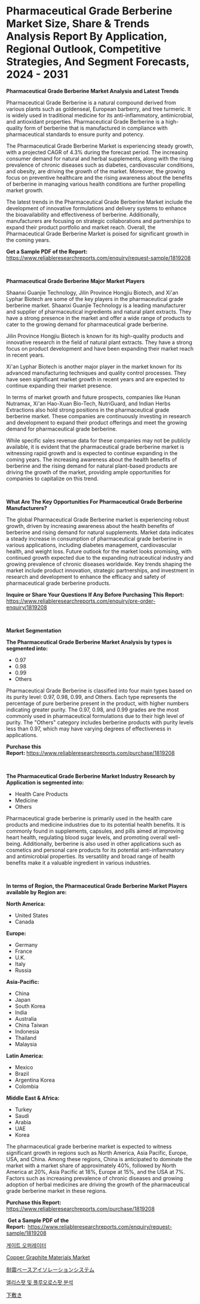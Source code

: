 <p><h1>Pharmaceutical Grade Berberine Market Size, Share & Trends Analysis Report By Application, Regional Outlook, Competitive Strategies, And Segment Forecasts, 2024 - 2031</h1></p><p><strong>Pharmaceutical Grade Berberine Market Analysis and Latest Trends</strong></p>
<p><p>Pharmaceutical Grade Berberine is a natural compound derived from various plants such as goldenseal, European barberry, and tree turmeric. It is widely used in traditional medicine for its anti-inflammatory, antimicrobial, and antioxidant properties. Pharmaceutical Grade Berberine is a high-quality form of berberine that is manufactured in compliance with pharmaceutical standards to ensure purity and potency.</p><p>The Pharmaceutical Grade Berberine Market is experiencing steady growth, with a projected CAGR of 4.3% during the forecast period. The increasing consumer demand for natural and herbal supplements, along with the rising prevalence of chronic diseases such as diabetes, cardiovascular conditions, and obesity, are driving the growth of the market. Moreover, the growing focus on preventive healthcare and the rising awareness about the benefits of berberine in managing various health conditions are further propelling market growth.</p><p>The latest trends in the Pharmaceutical Grade Berberine Market include the development of innovative formulations and delivery systems to enhance the bioavailability and effectiveness of berberine. Additionally, manufacturers are focusing on strategic collaborations and partnerships to expand their product portfolio and market reach. Overall, the Pharmaceutical Grade Berberine Market is poised for significant growth in the coming years.</p></p>
<p><strong>Get a Sample PDF of the Report:&nbsp;</strong> <a href="https://www.reliableresearchreports.com/enquiry/request-sample/1819208">https://www.reliableresearchreports.com/enquiry/request-sample/1819208</a></p>
<p>&nbsp;</p>
<p><strong>Pharmaceutical Grade Berberine Major Market Players</strong></p>
<p><p>Shaanxi Guanjie Technology, Jilin Province Hongjiu Biotech, and Xi'an Lyphar Biotech are some of the key players in the pharmaceutical grade berberine market. Shaanxi Guanjie Technology is a leading manufacturer and supplier of pharmaceutical ingredients and natural plant extracts. They have a strong presence in the market and offer a wide range of products to cater to the growing demand for pharmaceutical grade berberine.</p><p>Jilin Province Hongjiu Biotech is known for its high-quality products and innovative research in the field of natural plant extracts. They have a strong focus on product development and have been expanding their market reach in recent years.</p><p>Xi'an Lyphar Biotech is another major player in the market known for its advanced manufacturing techniques and quality control processes. They have seen significant market growth in recent years and are expected to continue expanding their market presence.</p><p>In terms of market growth and future prospects, companies like Hunan Nutramax, Xi'an Hao-Xuan Bio-Tech, NutriGuard, and Indian Herbs Extractions also hold strong positions in the pharmaceutical grade berberine market. These companies are continuously investing in research and development to expand their product offerings and meet the growing demand for pharmaceutical grade berberine.</p><p>While specific sales revenue data for these companies may not be publicly available, it is evident that the pharmaceutical grade berberine market is witnessing rapid growth and is expected to continue expanding in the coming years. The increasing awareness about the health benefits of berberine and the rising demand for natural plant-based products are driving the growth of the market, providing ample opportunities for companies to capitalize on this trend.</p></p>
<p>&nbsp;</p>
<p><strong>What Are The Key Opportunities For Pharmaceutical Grade Berberine Manufacturers?</strong></p>
<p><p>The global Pharmaceutical Grade Berberine market is experiencing robust growth, driven by increasing awareness about the health benefits of berberine and rising demand for natural supplements. Market data indicates a steady increase in consumption of pharmaceutical grade berberine in various applications, including diabetes management, cardiovascular health, and weight loss. Future outlook for the market looks promising, with continued growth expected due to the expanding nutraceutical industry and growing prevalence of chronic diseases worldwide. Key trends shaping the market include product innovation, strategic partnerships, and investment in research and development to enhance the efficacy and safety of pharmaceutical grade berberine products.</p></p>
<p><strong>Inquire or Share Your Questions If Any Before Purchasing This Report:</strong> <a href="https://www.reliableresearchreports.com/enquiry/pre-order-enquiry/1819208">https://www.reliableresearchreports.com/enquiry/pre-order-enquiry/1819208</a></p>
<p>&nbsp;</p>
<p><strong>Market Segmentation</strong></p>
<p><strong>The Pharmaceutical Grade Berberine Market Analysis by types is segmented into:</strong></p>
<p><ul><li>0.97</li><li>0.98</li><li>0.99</li><li>Others</li></ul></p>
<p><p>Pharmaceutical Grade Berberine is classified into four main types based on its purity level: 0.97, 0.98, 0.99, and Others. Each type represents the percentage of pure berberine present in the product, with higher numbers indicating greater purity. The 0.97, 0.98, and 0.99 grades are the most commonly used in pharmaceutical formulations due to their high level of purity. The "Others" category includes berberine products with purity levels less than 0.97, which may have varying degrees of effectiveness in applications.</p></p>
<p><strong>Purchase this Report:&nbsp;</strong><a href="https://www.reliableresearchreports.com/purchase/1819208">https://www.reliableresearchreports.com/purchase/1819208</a></p>
<p>&nbsp;</p>
<p><strong>The Pharmaceutical Grade Berberine Market Industry Research by Application is segmented into:</strong></p>
<p><ul><li>Health Care Products</li><li>Medicine</li><li>Others</li></ul></p>
<p><p>Pharmaceutical grade berberine is primarily used in the health care products and medicine industries due to its potential health benefits. It is commonly found in supplements, capsules, and pills aimed at improving heart health, regulating blood sugar levels, and promoting overall well-being. Additionally, berberine is also used in other applications such as cosmetics and personal care products for its potential anti-inflammatory and antimicrobial properties. Its versatility and broad range of health benefits make it a valuable ingredient in various industries.</p></p>
<p>&nbsp;</p>
<p><strong>In terms of Region, the Pharmaceutical Grade Berberine Market Players available by Region are:</strong></p>
<p>
    <p> <strong> North America: </strong>
        <ul>
            <li>United States</li>
            <li>Canada</li>
        </ul>
        </p> 
    <p> <strong> Europe: </strong>
        <ul>
            <li>Germany</li>
            <li>France</li>
            <li>U.K.</li>
            <li>Italy</li>
            <li>Russia</li>
        </ul>
        </p> 
    <p> <strong> Asia-Pacific: </strong>
        <ul>
            <li>China</li>
            <li>Japan</li>
            <li>South Korea</li>
            <li>India</li>
            <li>Australia</li>
            <li>China Taiwan</li>
            <li>Indonesia</li>
            <li>Thailand</li>
            <li>Malaysia</li>
        </ul>
        </p> 
    <p> <strong> Latin America: </strong>
        <ul>
            <li>Mexico</li>
            <li>Brazil</li>
            <li>Argentina Korea</li>
            <li>Colombia</li>
        </ul>
        </p> 
    <p> <strong> Middle East & Africa: </strong>
        <ul>
            <li>Turkey</li>
            <li>Saudi</li>
            <li>Arabia</li>
            <li>UAE</li>
            <li>Korea</li>
        </ul>
    </p>
    </p>
<p><p>The pharmaceutical grade berberine market is expected to witness significant growth in regions such as North America, Asia Pacific, Europe, USA, and China. Among these regions, China is anticipated to dominate the market with a market share of approximately 40%, followed by North America at 20%, Asia Pacific at 18%, Europe at 15%, and the USA at 7%. Factors such as increasing prevalence of chronic diseases and growing adoption of herbal medicines are driving the growth of the pharmaceutical grade berberine market in these regions.</p></p>
<p><strong>Purchase this Report: </strong><a href="https://www.reliableresearchreports.com/purchase/1819208">https://www.reliableresearchreports.com/purchase/1819208</a></p>
<p>&nbsp;<strong>Get a Sample PDF of the Report:&nbsp;&nbsp;</strong><a href="https://www.reliableresearchreports.com/enquiry/request-sample/1819208">https://www.reliableresearchreports.com/enquiry/request-sample/1819208</a></p>
<p><strong></strong></p>
<p><p><a href="https://medium.com/@dudleyferry/%EA%B2%8C%EC%9D%B4%ED%8A%B8-%EC%9A%B4%EC%98%81%EC%9E%90-%EC%8B%9C%EC%9E%A5-%EC%A1%B0%EC%82%AC-%EB%B3%B4%EA%B3%A0%EC%84%9C-%EA%B7%B8-%EC%97%AD%EC%82%AC-%EB%B0%8F-2024%EB%85%84%EB%B6%80%ED%84%B0-2031%EB%85%84%EA%B9%8C%EC%A7%80%EC%9D%98-%EC%98%88%EC%B8%A1-402319da880e">게이트 오퍼레이터</a></p><p><a href="https://github.com/lubmix/Market-Research-Report-List-1/blob/main/copper-graphite-materials-market.md">Copper Graphite Materials Market</a></p><p><a href="https://medium.com/@rebekaanderson14/%E5%9F%BA%E7%A4%8E%E5%9C%B0%E9%9C%87%E5%88%B6%E6%8C%AF%E3%82%B7%E3%82%B9%E3%83%86%E3%83%A0%E5%B8%82%E5%A0%B4-%E7%AB%B6%E4%BA%89%E5%88%86%E6%9E%90-%E5%B8%82%E5%A0%B4%E5%8B%95%E5%90%91-2031%E5%B9%B4%E3%81%BE%E3%81%A7%E3%81%AE%E4%BA%88%E6%B8%AC-52f5cd5c0f6b">耐震ベースアイソレーションシステム</a></p><p><a href="https://medium.com/@dudleyferry/elispot-%EB%B0%8F-fluorospot-%EA%B2%80%EC%82%AC-%EC%8B%9C%EC%9E%A5-%EB%A9%94%ED%8A%B8%EB%A6%AD%EC%8A%A4%EC%9D%98-%ED%95%B4%EB%8F%85-%EC%8B%9C%EC%9E%A5-%EC%A0%90%EC%9C%A0%EC%9C%A8-%ED%8A%B8%EB%A0%8C%EB%93%9C-%EB%B0%8F-%EC%84%B1%EC%9E%A5-%ED%8C%A8%ED%84%B4-e951b182ecdb">엘리스팟 및 플루오로스팟 분석</a></p><p><a href="https://medium.com/@melliestracke2023/%E3%82%A2%E3%83%B3%E3%83%80%E3%83%BC%E3%83%AC%E3%82%A4%E3%83%A1%E3%83%B3%E3%83%88%E5%B8%82%E5%A0%B4-%E6%88%90%E5%8A%9F%E3%81%99%E3%82%8B%E3%83%93%E3%82%B8%E3%83%8D%E3%82%B9%E6%88%A6%E7%95%A5%E3%81%AE%E9%8D%B5-2031%E5%B9%B4%E3%81%BE%E3%81%A7%E3%81%AE%E4%BA%88%E6%B8%AC-994552b414ae">下敷き</a></p></p>